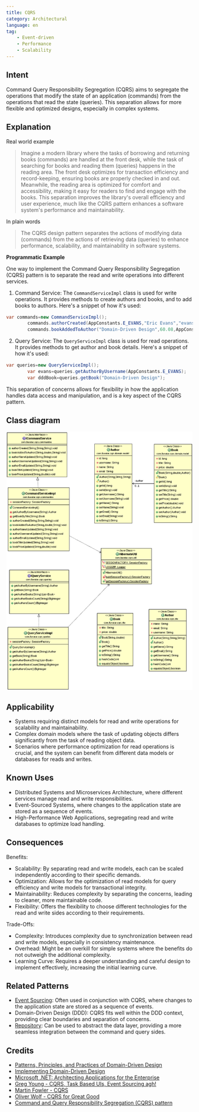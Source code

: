 ```yaml
---
title: CQRS
category: Architectural
language: en
tag:
    - Event-driven
    - Performance
    - Scalability
---
```


## Intent

Command Query Responsibility Segregation (CQRS) aims to segregate the operations that modify the state of an application (commands) from the operations that read the state (queries). This separation allows for more flexible and optimized designs, especially in complex systems.

## Explanation

Real world example

> Imagine a modern library where the tasks of borrowing and returning books (commands) are handled at the front desk, while the task of searching for books and reading them (queries) happens in the reading area. The front desk optimizes for transaction efficiency and record-keeping, ensuring books are properly checked in and out. Meanwhile, the reading area is optimized for comfort and accessibility, making it easy for readers to find and engage with the books. This separation improves the library's overall efficiency and user experience, much like the CQRS pattern enhances a software system's performance and maintainability.

In plain words

> The CQRS design pattern separates the actions of modifying data (commands) from the actions of retrieving data (queries) to enhance performance, scalability, and maintainability in software systems.

**Programmatic Example**

One way to implement the Command Query Responsibility Segregation (CQRS) pattern is to separate the read and write operations into different services.

1. Command Service: The `CommandServiceImpl` class is used for write operations. It provides methods to create authors and books, and to add books to authors. Here's a snippet of how it's used:

```java
var commands=new CommandServiceImpl();
        commands.authorCreated(AppConstants.E_EVANS,"Eric Evans","evans@email.com");
        commands.bookAddedToAuthor("Domain-Driven Design",60.08,AppConstants.E_EVANS);
```

2. Query Service: The `QueryServiceImpl` class is used for read operations. It provides methods to get author and book details. Here's a snippet of how it's used:

```java
var queries=new QueryServiceImpl();
        var evans=queries.getAuthorByUsername(AppConstants.E_EVANS);
        var dddBook=queries.getBook("Domain-Driven Design");
```

This separation of concerns allows for flexibility in how the application handles data access and manipulation, and is a key aspect of the CQRS pattern.

## Class diagram

![alt text](./etc/cqrs.png "CQRS")

## Applicability

* Systems requiring distinct models for read and write operations for scalability and maintainability.
* Complex domain models where the task of updating objects differs significantly from the task of reading object data.
* Scenarios where performance optimization for read operations is crucial, and the system can benefit from different data models or databases for reads and writes.

## Known Uses

* Distributed Systems and Microservices Architecture, where different services manage read and write responsibilities.
* Event-Sourced Systems, where changes to the application state are stored as a sequence of events.
* High-Performance Web Applications, segregating read and write databases to optimize load handling.

## Consequences

Benefits:

* Scalability: By separating read and write models, each can be scaled independently according to their specific demands.
* Optimization: Allows for the optimization of read models for query efficiency and write models for transactional integrity.
* Maintainability: Reduces complexity by separating the concerns, leading to cleaner, more maintainable code.
* Flexibility: Offers the flexibility to choose different technologies for the read and write sides according to their requirements.

Trade-Offs:

* Complexity: Introduces complexity due to synchronization between read and write models, especially in consistency maintenance.
* Overhead: Might be an overkill for simple systems where the benefits do not outweigh the additional complexity.
* Learning Curve: Requires a deeper understanding and careful design to implement effectively, increasing the initial learning curve.

## Related Patterns

* [Event Sourcing](https://java-design-patterns.com/patterns/event-sourcing/): Often used in conjunction with CQRS, where changes to the application state are stored as a sequence of events.
* Domain-Driven Design (DDD): CQRS fits well within the DDD context, providing clear boundaries and separation of concerns.
* [Repository](https://java-design-patterns.com/patterns/repository/): Can be used to abstract the data layer, providing a more seamless integration between the command and query sides.

## Credits

* [Patterns, Principles, and Practices of Domain-Driven Design](https://amzn.to/3vNV4Hm)
* [Implementing Domain-Driven Design](https://amzn.to/3TJN2HH)
* [Microsoft .NET: Architecting Applications for the Enterprise](https://amzn.to/4aktRes)
* [Greg Young - CQRS, Task Based UIs, Event Sourcing agh!](http://codebetter.com/gregyoung/2010/02/16/cqrs-task-based-uis-event-sourcing-agh/)
* [Martin Fowler - CQRS](https://martinfowler.com/bliki/CQRS.html)
* [Oliver Wolf - CQRS for Great Good](https://www.youtube.com/watch?v=Ge53swja9Dw)
* [Command and Query Responsibility Segregation (CQRS) pattern](https://docs.microsoft.com/en-us/azure/architecture/patterns/cqrs)
